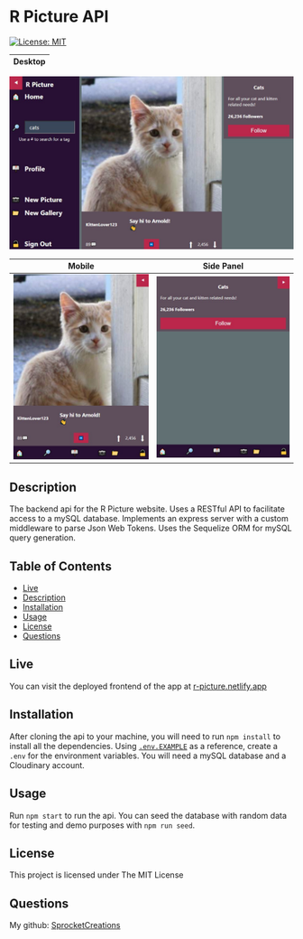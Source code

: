 # R Picture API

[![License: MIT](https://img.shields.io/badge/License-MIT-yellow.svg)](https://opensource.org/licenses/MIT)

Desktop |
:-----: |
![desktop view](/preview/desktop.jpg)


Mobile  | Side Panel
:-----: | :-----:
![mobile view](/preview/mobile_1.jpg) | ![mobile side panel view](/preview/mobile_2.jpg)

## Description

The backend api for the R Picture website. Uses a RESTful API to facilitate access to a mySQL database. Implements an express server with a custom middleware to parse Json Web Tokens. Uses the Sequelize ORM for mySQL query generation.

## Table of Contents

- [Live](#live)
- [Description](#description)
- [Installation](#installation)
- [Usage](#usage)
- [License](#license)
- [Questions](#questions)

## Live

You can visit the deployed frontend of the app at [r-picture.netlify.app](https://r-picture.netlify.app/)

## Installation

After cloning the api to your machine, you will need to run `npm install` to install all the dependencies. Using [`.env.EXAMPLE`](.env.EXAMPLE) as a reference, create a `.env` for the environment variables. You will need a mySQL database and a Cloudinary account.

## Usage

Run `npm start` to run the api. You can seed the database with random data for testing and demo purposes with `npm run seed`.

## License

This project is licensed under The MIT License

## Questions

My github: [SprocketCreations](https://github.com/SprocketCreations)



